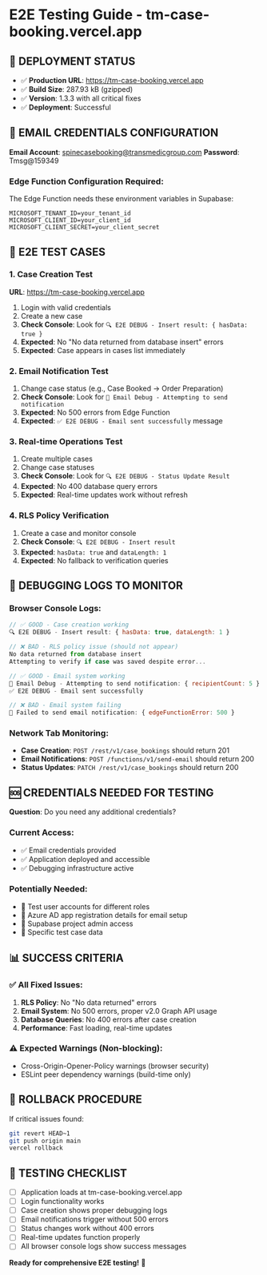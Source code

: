# E2E Testing Guide - tm-case-booking.vercel.app

## 🚀 DEPLOYMENT STATUS

- ✅ **Production URL**: https://tm-case-booking.vercel.app
- ✅ **Build Size**: 287.93 kB (gzipped)
- ✅ **Version**: 1.3.3 with all critical fixes
- ✅ **Deployment**: Successful

## 📧 EMAIL CREDENTIALS CONFIGURATION

**Email Account**: spinecasebooking@transmedicgroup.com
**Password**: Tmsg@159349

### Edge Function Configuration Required:
The Edge Function needs these environment variables in Supabase:
```
MICROSOFT_TENANT_ID=your_tenant_id
MICROSOFT_CLIENT_ID=your_client_id  
MICROSOFT_CLIENT_SECRET=your_client_secret
```

## 🧪 E2E TEST CASES

### 1. Case Creation Test
**URL**: https://tm-case-booking.vercel.app
1. Login with valid credentials
2. Create a new case
3. **Check Console**: Look for `🔍 E2E DEBUG - Insert result: { hasData: true }`
4. **Expected**: No "No data returned from database insert" errors
5. **Expected**: Case appears in cases list immediately

### 2. Email Notification Test
1. Change case status (e.g., Case Booked → Order Preparation)
2. **Check Console**: Look for `📧 Email Debug - Attempting to send notification`
3. **Expected**: No 500 errors from Edge Function
4. **Expected**: `✅ E2E DEBUG - Email sent successfully` message

### 3. Real-time Operations Test
1. Create multiple cases
2. Change case statuses
3. **Check Console**: Look for `🔍 E2E DEBUG - Status Update Result`
4. **Expected**: No 400 database query errors
5. **Expected**: Real-time updates work without refresh

### 4. RLS Policy Verification
1. Create a case and monitor console
2. **Check Console**: `🔍 E2E DEBUG - Insert result`
3. **Expected**: `hasData: true` and `dataLength: 1`
4. **Expected**: No fallback to verification queries

## 🔧 DEBUGGING LOGS TO MONITOR

### Browser Console Logs:
```javascript
// ✅ GOOD - Case creation working
🔍 E2E DEBUG - Insert result: { hasData: true, dataLength: 1 }

// ❌ BAD - RLS policy issue (should not appear)
No data returned from database insert
Attempting to verify if case was saved despite error...

// ✅ GOOD - Email system working
📧 Email Debug - Attempting to send notification: { recipientCount: 5 }
✅ E2E DEBUG - Email sent successfully

// ❌ BAD - Email system failing
📧 Failed to send email notification: { edgeFunctionError: 500 }
```

### Network Tab Monitoring:
- **Case Creation**: `POST /rest/v1/case_bookings` should return 201
- **Email Notifications**: `POST /functions/v1/send-email` should return 200
- **Status Updates**: `PATCH /rest/v1/case_bookings` should return 200

## 🆘 CREDENTIALS NEEDED FOR TESTING

**Question**: Do you need any additional credentials?

### Current Access:
- ✅ Email credentials provided
- ✅ Application deployed and accessible
- ✅ Debugging infrastructure active

### Potentially Needed:
- 🔹 Test user accounts for different roles
- 🔹 Azure AD app registration details for email setup
- 🔹 Supabase project admin access
- 🔹 Specific test case data

## 📊 SUCCESS CRITERIA

### ✅ All Fixed Issues:
1. **RLS Policy**: No "No data returned" errors
2. **Email System**: No 500 errors, proper v2.0 Graph API usage
3. **Database Queries**: No 400 errors after case creation
4. **Performance**: Fast loading, real-time updates

### ⚠️ Expected Warnings (Non-blocking):
- Cross-Origin-Opener-Policy warnings (browser security)
- ESLint peer dependency warnings (build-time only)

## 🔄 ROLLBACK PROCEDURE

If critical issues found:
```bash
git revert HEAD~1
git push origin main
vercel rollback
```

## 📝 TESTING CHECKLIST

- [ ] Application loads at tm-case-booking.vercel.app
- [ ] Login functionality works
- [ ] Case creation shows proper debugging logs
- [ ] Email notifications trigger without 500 errors
- [ ] Status changes work without 400 errors
- [ ] Real-time updates function properly
- [ ] All browser console logs show success messages

**Ready for comprehensive E2E testing!** 🚀